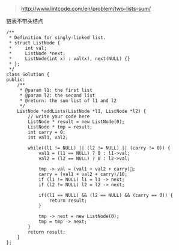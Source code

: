 	
>http://www.lintcode.com/en/problem/two-lists-sum/

链表不带头结点

	/**
	 * Definition for singly-linked list.
	 * struct ListNode {
	 *     int val;
	 *     ListNode *next;
	 *     ListNode(int x) : val(x), next(NULL) {}
	 * };
	 */
	class Solution {
	public:
	    /**
	     * @param l1: the first list
	     * @param l2: the second list
	     * @return: the sum list of l1 and l2 
	     */
	    ListNode *addLists(ListNode *l1, ListNode *l2) {
	        // write your code here
	        ListNode * result = new ListNode(0);
	        ListNode * tmp = result;
	        int carry = 0;
	        int val1, val2;
	        
	        while((l1 != NULL) || (l2 != NULL) || (carry != 0)) {
	            val1 = (l1 == NULL) ? 0 : l1->val;
	            val2 = (l2 == NULL) ? 0 : l2->val;
	            
	            tmp -> val = (val1 + val2 + carry);
	            carry = (val1 + val2 + carry)/10;
	            if (l1 != NULL) l1 = l1 -> next;
	            if (l2 != NULL) l2 = l2 -> next;
	            
	            if((l1 == NULL) && (l2 == NULL) && (carry == 0)) {
	                return result;
	            }
	            
	            tmp -> next = new ListNode(0);
	            tmp = tmp -> next;
	        }
	        return result;
	    }
	};
